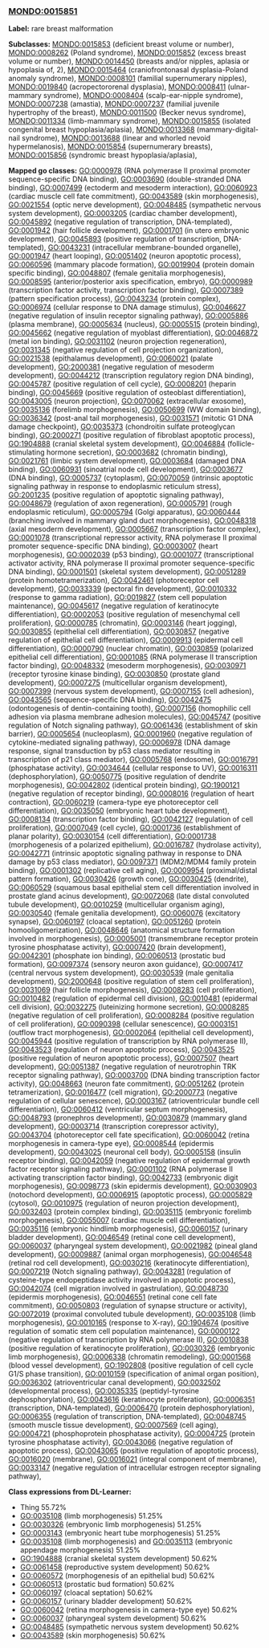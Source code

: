 
### [MONDO:0015851](http://purl.obolibrary.org/obo/MONDO_0015851)
**Label:** rare breast malformation

**Subclasses:** [MONDO:0015853](http://purl.obolibrary.org/obo/MONDO_0015853) (deficient breast volume or number), [MONDO:0008262](http://purl.obolibrary.org/obo/MONDO_0008262) (Poland syndrome), [MONDO:0015852](http://purl.obolibrary.org/obo/MONDO_0015852) (excess breast volume or number), [MONDO:0014450](http://purl.obolibrary.org/obo/MONDO_0014450) (breasts and/or nipples, aplasia or hypoplasia of, 2), [MONDO:0015464](http://purl.obolibrary.org/obo/MONDO_0015464) (craniofrontonasal dysplasia-Poland anomaly syndrome), [MONDO:0008101](http://purl.obolibrary.org/obo/MONDO_0008101) (familial supernumerary nipples), [MONDO:0019840](http://purl.obolibrary.org/obo/MONDO_0019840) (acropectororenal dysplasia), [MONDO:0008411](http://purl.obolibrary.org/obo/MONDO_0008411) (ulnar-mammary syndrome), [MONDO:0008404](http://purl.obolibrary.org/obo/MONDO_0008404) (scalp-ear-nipple syndrome), [MONDO:0007238](http://purl.obolibrary.org/obo/MONDO_0007238) (amastia), [MONDO:0007237](http://purl.obolibrary.org/obo/MONDO_0007237) (familial juvenile hypertrophy of the breast), [MONDO:0011500](http://purl.obolibrary.org/obo/MONDO_0011500) (Becker nevus syndrome), [MONDO:0011334](http://purl.obolibrary.org/obo/MONDO_0011334) (limb-mammary syndrome), [MONDO:0015855](http://purl.obolibrary.org/obo/MONDO_0015855) (isolated congenital breast hypoplasia/aplasia), [MONDO:0013368](http://purl.obolibrary.org/obo/MONDO_0013368) (mammary-digital-nail syndrome), [MONDO:0013688](http://purl.obolibrary.org/obo/MONDO_0013688) (linear and whorled nevoid hypermelanosis), [MONDO:0015854](http://purl.obolibrary.org/obo/MONDO_0015854) (supernumerary breasts), [MONDO:0015856](http://purl.obolibrary.org/obo/MONDO_0015856) (syndromic breast hypoplasia/aplasia), 

**Mapped go classes:** [GO:0000978](http://purl.obolibrary.org/obo/GO_0000978) (RNA polymerase II proximal promoter sequence-specific DNA binding), [GO:0003690](http://purl.obolibrary.org/obo/GO_0003690) (double-stranded DNA binding), [GO:0007499](http://purl.obolibrary.org/obo/GO_0007499) (ectoderm and mesoderm interaction), [GO:0060923](http://purl.obolibrary.org/obo/GO_0060923) (cardiac muscle cell fate commitment), [GO:0043589](http://purl.obolibrary.org/obo/GO_0043589) (skin morphogenesis), [GO:0021554](http://purl.obolibrary.org/obo/GO_0021554) (optic nerve development), [GO:0048485](http://purl.obolibrary.org/obo/GO_0048485) (sympathetic nervous system development), [GO:0003205](http://purl.obolibrary.org/obo/GO_0003205) (cardiac chamber development), [GO:0045892](http://purl.obolibrary.org/obo/GO_0045892) (negative regulation of transcription, DNA-templated), [GO:0001942](http://purl.obolibrary.org/obo/GO_0001942) (hair follicle development), [GO:0001701](http://purl.obolibrary.org/obo/GO_0001701) (in utero embryonic development), [GO:0045893](http://purl.obolibrary.org/obo/GO_0045893) (positive regulation of transcription, DNA-templated), [GO:0043231](http://purl.obolibrary.org/obo/GO_0043231) (intracellular membrane-bounded organelle), [GO:0001947](http://purl.obolibrary.org/obo/GO_0001947) (heart looping), [GO:0051402](http://purl.obolibrary.org/obo/GO_0051402) (neuron apoptotic process), [GO:0060596](http://purl.obolibrary.org/obo/GO_0060596) (mammary placode formation), [GO:0019904](http://purl.obolibrary.org/obo/GO_0019904) (protein domain specific binding), [GO:0048807](http://purl.obolibrary.org/obo/GO_0048807) (female genitalia morphogenesis), [GO:0008595](http://purl.obolibrary.org/obo/GO_0008595) (anterior/posterior axis specification, embryo), [GO:0000989](http://purl.obolibrary.org/obo/GO_0000989) (transcription factor activity, transcription factor binding), [GO:0007389](http://purl.obolibrary.org/obo/GO_0007389) (pattern specification process), [GO:0043234](http://purl.obolibrary.org/obo/GO_0043234) (protein complex), [GO:0006974](http://purl.obolibrary.org/obo/GO_0006974) (cellular response to DNA damage stimulus), [GO:0046627](http://purl.obolibrary.org/obo/GO_0046627) (negative regulation of insulin receptor signaling pathway), [GO:0005886](http://purl.obolibrary.org/obo/GO_0005886) (plasma membrane), [GO:0005634](http://purl.obolibrary.org/obo/GO_0005634) (nucleus), [GO:0005515](http://purl.obolibrary.org/obo/GO_0005515) (protein binding), [GO:0045662](http://purl.obolibrary.org/obo/GO_0045662) (negative regulation of myoblast differentiation), [GO:0046872](http://purl.obolibrary.org/obo/GO_0046872) (metal ion binding), [GO:0031102](http://purl.obolibrary.org/obo/GO_0031102) (neuron projection regeneration), [GO:0031345](http://purl.obolibrary.org/obo/GO_0031345) (negative regulation of cell projection organization), [GO:0021538](http://purl.obolibrary.org/obo/GO_0021538) (epithalamus development), [GO:0060021](http://purl.obolibrary.org/obo/GO_0060021) (palate development), [GO:2000381](http://purl.obolibrary.org/obo/GO_2000381) (negative regulation of mesoderm development), [GO:0044212](http://purl.obolibrary.org/obo/GO_0044212) (transcription regulatory region DNA binding), [GO:0045787](http://purl.obolibrary.org/obo/GO_0045787) (positive regulation of cell cycle), [GO:0008201](http://purl.obolibrary.org/obo/GO_0008201) (heparin binding), [GO:0045669](http://purl.obolibrary.org/obo/GO_0045669) (positive regulation of osteoblast differentiation), [GO:0043005](http://purl.obolibrary.org/obo/GO_0043005) (neuron projection), [GO:0070062](http://purl.obolibrary.org/obo/GO_0070062) (extracellular exosome), [GO:0035136](http://purl.obolibrary.org/obo/GO_0035136) (forelimb morphogenesis), [GO:0050699](http://purl.obolibrary.org/obo/GO_0050699) (WW domain binding), [GO:0036342](http://purl.obolibrary.org/obo/GO_0036342) (post-anal tail morphogenesis), [GO:0031571](http://purl.obolibrary.org/obo/GO_0031571) (mitotic G1 DNA damage checkpoint), [GO:0035373](http://purl.obolibrary.org/obo/GO_0035373) (chondroitin sulfate proteoglycan binding), [GO:2000271](http://purl.obolibrary.org/obo/GO_2000271) (positive regulation of fibroblast apoptotic process), [GO:1904888](http://purl.obolibrary.org/obo/GO_1904888) (cranial skeletal system development), [GO:0046884](http://purl.obolibrary.org/obo/GO_0046884) (follicle-stimulating hormone secretion), [GO:0003682](http://purl.obolibrary.org/obo/GO_0003682) (chromatin binding), [GO:0021761](http://purl.obolibrary.org/obo/GO_0021761) (limbic system development), [GO:0003684](http://purl.obolibrary.org/obo/GO_0003684) (damaged DNA binding), [GO:0060931](http://purl.obolibrary.org/obo/GO_0060931) (sinoatrial node cell development), [GO:0003677](http://purl.obolibrary.org/obo/GO_0003677) (DNA binding), [GO:0005737](http://purl.obolibrary.org/obo/GO_0005737) (cytoplasm), [GO:0070059](http://purl.obolibrary.org/obo/GO_0070059) (intrinsic apoptotic signaling pathway in response to endoplasmic reticulum stress), [GO:2001235](http://purl.obolibrary.org/obo/GO_2001235) (positive regulation of apoptotic signaling pathway), [GO:0048679](http://purl.obolibrary.org/obo/GO_0048679) (regulation of axon regeneration), [GO:0005791](http://purl.obolibrary.org/obo/GO_0005791) (rough endoplasmic reticulum), [GO:0005794](http://purl.obolibrary.org/obo/GO_0005794) (Golgi apparatus), [GO:0060444](http://purl.obolibrary.org/obo/GO_0060444) (branching involved in mammary gland duct morphogenesis), [GO:0048318](http://purl.obolibrary.org/obo/GO_0048318) (axial mesoderm development), [GO:0005667](http://purl.obolibrary.org/obo/GO_0005667) (transcription factor complex), [GO:0001078](http://purl.obolibrary.org/obo/GO_0001078) (transcriptional repressor activity, RNA polymerase II proximal promoter sequence-specific DNA binding), [GO:0003007](http://purl.obolibrary.org/obo/GO_0003007) (heart morphogenesis), [GO:0002039](http://purl.obolibrary.org/obo/GO_0002039) (p53 binding), [GO:0001077](http://purl.obolibrary.org/obo/GO_0001077) (transcriptional activator activity, RNA polymerase II proximal promoter sequence-specific DNA binding), [GO:0001501](http://purl.obolibrary.org/obo/GO_0001501) (skeletal system development), [GO:0051289](http://purl.obolibrary.org/obo/GO_0051289) (protein homotetramerization), [GO:0042461](http://purl.obolibrary.org/obo/GO_0042461) (photoreceptor cell development), [GO:0033339](http://purl.obolibrary.org/obo/GO_0033339) (pectoral fin development), [GO:0010332](http://purl.obolibrary.org/obo/GO_0010332) (response to gamma radiation), [GO:0019827](http://purl.obolibrary.org/obo/GO_0019827) (stem cell population maintenance), [GO:0045617](http://purl.obolibrary.org/obo/GO_0045617) (negative regulation of keratinocyte differentiation), [GO:0002053](http://purl.obolibrary.org/obo/GO_0002053) (positive regulation of mesenchymal cell proliferation), [GO:0000785](http://purl.obolibrary.org/obo/GO_0000785) (chromatin), [GO:0003146](http://purl.obolibrary.org/obo/GO_0003146) (heart jogging), [GO:0030855](http://purl.obolibrary.org/obo/GO_0030855) (epithelial cell differentiation), [GO:0030857](http://purl.obolibrary.org/obo/GO_0030857) (negative regulation of epithelial cell differentiation), [GO:0009913](http://purl.obolibrary.org/obo/GO_0009913) (epidermal cell differentiation), [GO:0000790](http://purl.obolibrary.org/obo/GO_0000790) (nuclear chromatin), [GO:0030859](http://purl.obolibrary.org/obo/GO_0030859) (polarized epithelial cell differentiation), [GO:0001085](http://purl.obolibrary.org/obo/GO_0001085) (RNA polymerase II transcription factor binding), [GO:0048332](http://purl.obolibrary.org/obo/GO_0048332) (mesoderm morphogenesis), [GO:0030971](http://purl.obolibrary.org/obo/GO_0030971) (receptor tyrosine kinase binding), [GO:0030850](http://purl.obolibrary.org/obo/GO_0030850) (prostate gland development), [GO:0007275](http://purl.obolibrary.org/obo/GO_0007275) (multicellular organism development), [GO:0007399](http://purl.obolibrary.org/obo/GO_0007399) (nervous system development), [GO:0007155](http://purl.obolibrary.org/obo/GO_0007155) (cell adhesion), [GO:0043565](http://purl.obolibrary.org/obo/GO_0043565) (sequence-specific DNA binding), [GO:0042475](http://purl.obolibrary.org/obo/GO_0042475) (odontogenesis of dentin-containing tooth), [GO:0007156](http://purl.obolibrary.org/obo/GO_0007156) (homophilic cell adhesion via plasma membrane adhesion molecules), [GO:0045747](http://purl.obolibrary.org/obo/GO_0045747) (positive regulation of Notch signaling pathway), [GO:0061436](http://purl.obolibrary.org/obo/GO_0061436) (establishment of skin barrier), [GO:0005654](http://purl.obolibrary.org/obo/GO_0005654) (nucleoplasm), [GO:0001960](http://purl.obolibrary.org/obo/GO_0001960) (negative regulation of cytokine-mediated signaling pathway), [GO:0006978](http://purl.obolibrary.org/obo/GO_0006978) (DNA damage response, signal transduction by p53 class mediator resulting in transcription of p21 class mediator), [GO:0005768](http://purl.obolibrary.org/obo/GO_0005768) (endosome), [GO:0016791](http://purl.obolibrary.org/obo/GO_0016791) (phosphatase activity), [GO:0034644](http://purl.obolibrary.org/obo/GO_0034644) (cellular response to UV), [GO:0016311](http://purl.obolibrary.org/obo/GO_0016311) (dephosphorylation), [GO:0050775](http://purl.obolibrary.org/obo/GO_0050775) (positive regulation of dendrite morphogenesis), [GO:0042802](http://purl.obolibrary.org/obo/GO_0042802) (identical protein binding), [GO:1900121](http://purl.obolibrary.org/obo/GO_1900121) (negative regulation of receptor binding), [GO:0008016](http://purl.obolibrary.org/obo/GO_0008016) (regulation of heart contraction), [GO:0060219](http://purl.obolibrary.org/obo/GO_0060219) (camera-type eye photoreceptor cell differentiation), [GO:0035050](http://purl.obolibrary.org/obo/GO_0035050) (embryonic heart tube development), [GO:0008134](http://purl.obolibrary.org/obo/GO_0008134) (transcription factor binding), [GO:0042127](http://purl.obolibrary.org/obo/GO_0042127) (regulation of cell proliferation), [GO:0007049](http://purl.obolibrary.org/obo/GO_0007049) (cell cycle), [GO:0001736](http://purl.obolibrary.org/obo/GO_0001736) (establishment of planar polarity), [GO:0030154](http://purl.obolibrary.org/obo/GO_0030154) (cell differentiation), [GO:0001738](http://purl.obolibrary.org/obo/GO_0001738) (morphogenesis of a polarized epithelium), [GO:0016787](http://purl.obolibrary.org/obo/GO_0016787) (hydrolase activity), [GO:0042771](http://purl.obolibrary.org/obo/GO_0042771) (intrinsic apoptotic signaling pathway in response to DNA damage by p53 class mediator), [GO:0097371](http://purl.obolibrary.org/obo/GO_0097371) (MDM2/MDM4 family protein binding), [GO:0001302](http://purl.obolibrary.org/obo/GO_0001302) (replicative cell aging), [GO:0009954](http://purl.obolibrary.org/obo/GO_0009954) (proximal/distal pattern formation), [GO:0030426](http://purl.obolibrary.org/obo/GO_0030426) (growth cone), [GO:0030425](http://purl.obolibrary.org/obo/GO_0030425) (dendrite), [GO:0060529](http://purl.obolibrary.org/obo/GO_0060529) (squamous basal epithelial stem cell differentiation involved in prostate gland acinus development), [GO:0072068](http://purl.obolibrary.org/obo/GO_0072068) (late distal convoluted tubule development), [GO:0010259](http://purl.obolibrary.org/obo/GO_0010259) (multicellular organism aging), [GO:0030540](http://purl.obolibrary.org/obo/GO_0030540) (female genitalia development), [GO:0060076](http://purl.obolibrary.org/obo/GO_0060076) (excitatory synapse), [GO:0060197](http://purl.obolibrary.org/obo/GO_0060197) (cloacal septation), [GO:0051260](http://purl.obolibrary.org/obo/GO_0051260) (protein homooligomerization), [GO:0048646](http://purl.obolibrary.org/obo/GO_0048646) (anatomical structure formation involved in morphogenesis), [GO:0005001](http://purl.obolibrary.org/obo/GO_0005001) (transmembrane receptor protein tyrosine phosphatase activity), [GO:0007420](http://purl.obolibrary.org/obo/GO_0007420) (brain development), [GO:0042301](http://purl.obolibrary.org/obo/GO_0042301) (phosphate ion binding), [GO:0060513](http://purl.obolibrary.org/obo/GO_0060513) (prostatic bud formation), [GO:0097374](http://purl.obolibrary.org/obo/GO_0097374) (sensory neuron axon guidance), [GO:0007417](http://purl.obolibrary.org/obo/GO_0007417) (central nervous system development), [GO:0030539](http://purl.obolibrary.org/obo/GO_0030539) (male genitalia development), [GO:2000648](http://purl.obolibrary.org/obo/GO_2000648) (positive regulation of stem cell proliferation), [GO:0031069](http://purl.obolibrary.org/obo/GO_0031069) (hair follicle morphogenesis), [GO:0008283](http://purl.obolibrary.org/obo/GO_0008283) (cell proliferation), [GO:0010482](http://purl.obolibrary.org/obo/GO_0010482) (regulation of epidermal cell division), [GO:0010481](http://purl.obolibrary.org/obo/GO_0010481) (epidermal cell division), [GO:0032275](http://purl.obolibrary.org/obo/GO_0032275) (luteinizing hormone secretion), [GO:0008285](http://purl.obolibrary.org/obo/GO_0008285) (negative regulation of cell proliferation), [GO:0008284](http://purl.obolibrary.org/obo/GO_0008284) (positive regulation of cell proliferation), [GO:0090398](http://purl.obolibrary.org/obo/GO_0090398) (cellular senescence), [GO:0003151](http://purl.obolibrary.org/obo/GO_0003151) (outflow tract morphogenesis), [GO:0002064](http://purl.obolibrary.org/obo/GO_0002064) (epithelial cell development), [GO:0045944](http://purl.obolibrary.org/obo/GO_0045944) (positive regulation of transcription by RNA polymerase II), [GO:0043523](http://purl.obolibrary.org/obo/GO_0043523) (regulation of neuron apoptotic process), [GO:0043525](http://purl.obolibrary.org/obo/GO_0043525) (positive regulation of neuron apoptotic process), [GO:0007507](http://purl.obolibrary.org/obo/GO_0007507) (heart development), [GO:0051387](http://purl.obolibrary.org/obo/GO_0051387) (negative regulation of neurotrophin TRK receptor signaling pathway), [GO:0003700](http://purl.obolibrary.org/obo/GO_0003700) (DNA binding transcription factor activity), [GO:0048663](http://purl.obolibrary.org/obo/GO_0048663) (neuron fate commitment), [GO:0051262](http://purl.obolibrary.org/obo/GO_0051262) (protein tetramerization), [GO:0016477](http://purl.obolibrary.org/obo/GO_0016477) (cell migration), [GO:2000773](http://purl.obolibrary.org/obo/GO_2000773) (negative regulation of cellular senescence), [GO:0003167](http://purl.obolibrary.org/obo/GO_0003167) (atrioventricular bundle cell differentiation), [GO:0060412](http://purl.obolibrary.org/obo/GO_0060412) (ventricular septum morphogenesis), [GO:0048793](http://purl.obolibrary.org/obo/GO_0048793) (pronephros development), [GO:0030879](http://purl.obolibrary.org/obo/GO_0030879) (mammary gland development), [GO:0003714](http://purl.obolibrary.org/obo/GO_0003714) (transcription corepressor activity), [GO:0043704](http://purl.obolibrary.org/obo/GO_0043704) (photoreceptor cell fate specification), [GO:0060042](http://purl.obolibrary.org/obo/GO_0060042) (retina morphogenesis in camera-type eye), [GO:0008544](http://purl.obolibrary.org/obo/GO_0008544) (epidermis development), [GO:0043025](http://purl.obolibrary.org/obo/GO_0043025) (neuronal cell body), [GO:0005158](http://purl.obolibrary.org/obo/GO_0005158) (insulin receptor binding), [GO:0042059](http://purl.obolibrary.org/obo/GO_0042059) (negative regulation of epidermal growth factor receptor signaling pathway), [GO:0001102](http://purl.obolibrary.org/obo/GO_0001102) (RNA polymerase II activating transcription factor binding), [GO:0042733](http://purl.obolibrary.org/obo/GO_0042733) (embryonic digit morphogenesis), [GO:0098773](http://purl.obolibrary.org/obo/GO_0098773) (skin epidermis development), [GO:0030903](http://purl.obolibrary.org/obo/GO_0030903) (notochord development), [GO:0006915](http://purl.obolibrary.org/obo/GO_0006915) (apoptotic process), [GO:0005829](http://purl.obolibrary.org/obo/GO_0005829) (cytosol), [GO:0010975](http://purl.obolibrary.org/obo/GO_0010975) (regulation of neuron projection development), [GO:0032403](http://purl.obolibrary.org/obo/GO_0032403) (protein complex binding), [GO:0035115](http://purl.obolibrary.org/obo/GO_0035115) (embryonic forelimb morphogenesis), [GO:0055007](http://purl.obolibrary.org/obo/GO_0055007) (cardiac muscle cell differentiation), [GO:0035116](http://purl.obolibrary.org/obo/GO_0035116) (embryonic hindlimb morphogenesis), [GO:0060157](http://purl.obolibrary.org/obo/GO_0060157) (urinary bladder development), [GO:0046549](http://purl.obolibrary.org/obo/GO_0046549) (retinal cone cell development), [GO:0060037](http://purl.obolibrary.org/obo/GO_0060037) (pharyngeal system development), [GO:0021982](http://purl.obolibrary.org/obo/GO_0021982) (pineal gland development), [GO:0009887](http://purl.obolibrary.org/obo/GO_0009887) (animal organ morphogenesis), [GO:0046548](http://purl.obolibrary.org/obo/GO_0046548) (retinal rod cell development), [GO:0030216](http://purl.obolibrary.org/obo/GO_0030216) (keratinocyte differentiation), [GO:0007219](http://purl.obolibrary.org/obo/GO_0007219) (Notch signaling pathway), [GO:0043281](http://purl.obolibrary.org/obo/GO_0043281) (regulation of cysteine-type endopeptidase activity involved in apoptotic process), [GO:0042074](http://purl.obolibrary.org/obo/GO_0042074) (cell migration involved in gastrulation), [GO:0048730](http://purl.obolibrary.org/obo/GO_0048730) (epidermis morphogenesis), [GO:0046551](http://purl.obolibrary.org/obo/GO_0046551) (retinal cone cell fate commitment), [GO:0050803](http://purl.obolibrary.org/obo/GO_0050803) (regulation of synapse structure or activity), [GO:0072019](http://purl.obolibrary.org/obo/GO_0072019) (proximal convoluted tubule development), [GO:0035108](http://purl.obolibrary.org/obo/GO_0035108) (limb morphogenesis), [GO:0010165](http://purl.obolibrary.org/obo/GO_0010165) (response to X-ray), [GO:1904674](http://purl.obolibrary.org/obo/GO_1904674) (positive regulation of somatic stem cell population maintenance), [GO:0000122](http://purl.obolibrary.org/obo/GO_0000122) (negative regulation of transcription by RNA polymerase II), [GO:0010838](http://purl.obolibrary.org/obo/GO_0010838) (positive regulation of keratinocyte proliferation), [GO:0030326](http://purl.obolibrary.org/obo/GO_0030326) (embryonic limb morphogenesis), [GO:0006338](http://purl.obolibrary.org/obo/GO_0006338) (chromatin remodeling), [GO:0001568](http://purl.obolibrary.org/obo/GO_0001568) (blood vessel development), [GO:1902808](http://purl.obolibrary.org/obo/GO_1902808) (positive regulation of cell cycle G1/S phase transition), [GO:0010159](http://purl.obolibrary.org/obo/GO_0010159) (specification of animal organ position), [GO:0036302](http://purl.obolibrary.org/obo/GO_0036302) (atrioventricular canal development), [GO:0032502](http://purl.obolibrary.org/obo/GO_0032502) (developmental process), [GO:0035335](http://purl.obolibrary.org/obo/GO_0035335) (peptidyl-tyrosine dephosphorylation), [GO:0043616](http://purl.obolibrary.org/obo/GO_0043616) (keratinocyte proliferation), [GO:0006351](http://purl.obolibrary.org/obo/GO_0006351) (transcription, DNA-templated), [GO:0006470](http://purl.obolibrary.org/obo/GO_0006470) (protein dephosphorylation), [GO:0006355](http://purl.obolibrary.org/obo/GO_0006355) (regulation of transcription, DNA-templated), [GO:0048745](http://purl.obolibrary.org/obo/GO_0048745) (smooth muscle tissue development), [GO:0007569](http://purl.obolibrary.org/obo/GO_0007569) (cell aging), [GO:0004721](http://purl.obolibrary.org/obo/GO_0004721) (phosphoprotein phosphatase activity), [GO:0004725](http://purl.obolibrary.org/obo/GO_0004725) (protein tyrosine phosphatase activity), [GO:0043066](http://purl.obolibrary.org/obo/GO_0043066) (negative regulation of apoptotic process), [GO:0043065](http://purl.obolibrary.org/obo/GO_0043065) (positive regulation of apoptotic process), [GO:0016020](http://purl.obolibrary.org/obo/GO_0016020) (membrane), [GO:0016021](http://purl.obolibrary.org/obo/GO_0016021) (integral component of membrane), [GO:0033147](http://purl.obolibrary.org/obo/GO_0033147) (negative regulation of intracellular estrogen receptor signaling pathway), 

**Class expressions from DL-Learner:**

- Thing 55.72%
- [GO:0035108](http://purl.obolibrary.org/obo/GO_0035108) (limb morphogenesis) 51.25%
- [GO:0030326](http://purl.obolibrary.org/obo/GO_0030326) (embryonic limb morphogenesis) 51.25%
- [GO:0003143](http://purl.obolibrary.org/obo/GO_0003143) (embryonic heart tube morphogenesis) 51.25%
- [GO:0035108](http://purl.obolibrary.org/obo/GO_0035108) (limb morphogenesis) and [GO:0035113](http://purl.obolibrary.org/obo/GO_0035113) (embryonic appendage morphogenesis) 51.25%
- [GO:1904888](http://purl.obolibrary.org/obo/GO_1904888) (cranial skeletal system development) 50.62%
- [GO:0061458](http://purl.obolibrary.org/obo/GO_0061458) (reproductive system development) 50.62%
- [GO:0060572](http://purl.obolibrary.org/obo/GO_0060572) (morphogenesis of an epithelial bud) 50.62%
- [GO:0060513](http://purl.obolibrary.org/obo/GO_0060513) (prostatic bud formation) 50.62%
- [GO:0060197](http://purl.obolibrary.org/obo/GO_0060197) (cloacal septation) 50.62%
- [GO:0060157](http://purl.obolibrary.org/obo/GO_0060157) (urinary bladder development) 50.62%
- [GO:0060042](http://purl.obolibrary.org/obo/GO_0060042) (retina morphogenesis in camera-type eye) 50.62%
- [GO:0060037](http://purl.obolibrary.org/obo/GO_0060037) (pharyngeal system development) 50.62%
- [GO:0048485](http://purl.obolibrary.org/obo/GO_0048485) (sympathetic nervous system development) 50.62%
- [GO:0043589](http://purl.obolibrary.org/obo/GO_0043589) (skin morphogenesis) 50.62%


